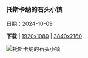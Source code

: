 ### 托斯卡纳的石头小镇

日期：2024-10-09

**下载**  |  [1920x1080](https://cn.bing.com/th?id=OHR.SoranoItaly_ZH-CN5842160079_1920x1080.jpg)  |  [3840x2160](https://cn.bing.com/th?id=OHR.SoranoItaly_ZH-CN5842160079_UHD.jpg)

![托斯卡纳的石头小镇](https://cn.bing.com/th?id=OHR.SoranoItaly_ZH-CN5842160079_1920x1080.jpg "索拉诺，托斯卡纳，意大利 (© Luigi Vaccarella/eStock Photo)")

